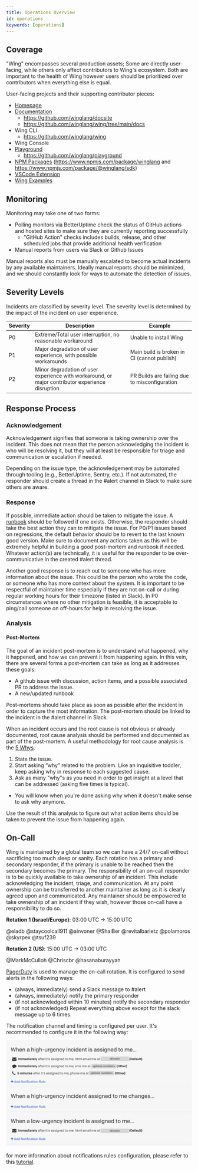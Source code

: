 ```yaml
---
title: Operations Overview
id: operations
keywords: [operations]
---
```


## Coverage

"Wing" encompasses several production assets; Some are directly user-facing, while others only affect contributors to Wing's ecosystem.
Both are important to the health of Wing however users should be prioritized over contributors when everything else is equal.

User-facing projects and their supporting contributor pieces:

- [Homepage](https://winglang.io)
- [Documentation](https://docs.winglang.io)
  - https://github.com/winglang/docsite
  - https://github.com/winglang/wing/tree/main/docs
- Wing CLI
  - https://github.com/winglang/wing
- Wing Console
- [Playground](https://play.winglang.io)
  - https://github.com/winglang/playground
- [NPM Packages](https://www.npmjs.com/~monabot) (https://www.npmjs.com/package/winglang and https://www.npmjs.com/package/@winglang/sdk)
- [VSCode Extension](https://marketplace.visualstudio.com/items?itemName=Monada.vscode-wing)
- [Wing Examples](https://github.com/winglang/examples)

## Monitoring

Monitoring may take one of two forms:

- Polling monitors via BetterUptime check the status of GitHub actions and hosted sites to make sure they are currently reporting successfully
  - "GitHub Action" checks includes builds, release, and other scheduled jobs that provide additional health verification
- Manual reports from users via Slack or Github Issues

Manual reports also must be manually escalated to become actual incidents by any available maintainers.
Ideally manual reports should be minimized, and we should constantly look for ways to automate the detection of issues.

## Severity Levels

Incidents are classified by severity level.
The severity level is determined by the impact of the incident on user experience.

| Severity | Description                                                                                      | Example                                       |
| -------- | ------------------------------------------------------------------------------------------------ | --------------------------------------------- |
| P0       | Extreme/Total user interruption, no reasonable workaround                                        | Unable to install Wing                        |
| P1       | Major degradation of user experience, with possible workarounds                                  | Main build is broken in CI (cannot publish)   |
| P2       | Minor degradation of user experience with workaround, or major contributor experience disruption | PR Builds are failing due to misconfiguration |

## Response Process

### Acknowledgement

Acknowledgement signifies that someone is taking ownership over the incident.
This does not mean that the person acknowledging the incident is who will be resolving it, but they will at least be responsible for triage and communication or escalation if needed.

Depending on the issue type, the acknowledgement may be automated through tooling (e.g., BetterUptime, Sentry, etc.).
If not automated, the responder should create a thread in the #alert channel in Slack to make sure others are aware.

### Response

If possible, immediate action should be taken to mitigate the issue.
A [runbook](./10-runbooks/) should be followed if one exists.
Otherwise, the responder should take the best action they can to mitigate the issue.
For P0/P1 issues based on regressions, the default behavior should be to revert to the last known good version.
Make sure to document any actions taken as this will be extremely helpful in building a good post-mortem and runbook if needed.
Whatever action(s) are technically, it is useful for the responder to be over-communicative in the created #alert thread.

Another good response is to reach out to someone who has more information about the issue.
This could be the person who wrote the code, or someone who has more context about the system.
It is important to be respectful of maintainer time especially if they are not on-call or during regular working hours for their timezone (listed in Slack).
In P0 circumstances where no other mitigation is feasible, it is acceptable to ping/call someone on off-hours for help in resolving the issue.

### Analysis

#### Post-Mortem

The goal of an incident post-mortem is to understand what happened, why it happened, and how we can prevent it from happening again.
In this vein, there are several forms a post-mortem can take as long as it addresses these goals:

- A github issue with discussion, action items, and a possible associated PR to address the issue.
- A new/updated runbook

Post-mortems should take place as soon as possible after the incident in order to capture the most information.
The post-mortem should be linked to the incident in the #alert channel in Slack.

When an incident occurs and the root cause is not obvious or already documented, root cause analysis should be performed and documented as part of the post-mortem.
A useful methodology for root cause analysis is the [5 Whys](https://en.wikipedia.org/wiki/5_Whys).

1. State the issue.
2. Start asking “why” related to the problem. Like an inquisitive toddler, keep asking why in response to each suggested cause.
3. Ask as many "why"s as you need in order to get insight at a level that can be addressed (asking five times is typical).

- You will know when you're done asking why when it doesn't make sense to ask why anymore.

Use the result of this analysis to figure out what action items should be taken to prevent the issue from happening again.

## On-Call

Wing is maintained by a global team so we can have a 24/7 on-call without sacrificing too much sleep or sanity.
Each rotation has a primary and secondary responder, if the primary is unable to be reached then the secondary becomes the primary.
The responsibility of an on-call responder is to be quickly available to take ownership of an incident.
This include acknowledging the incident, triage, and communication.
At any point ownership can be transferred to another maintainer as long as it is clearly agreed upon and communicated.
Any maintainer should be empowered to take ownership of an incident if they wish, however those on-call have a responsibility to do so.

**Rotation 1 (Israel/Europe)**: 03:00 UTC -> 15:00 UTC

@eladb
@staycoolcall911
@ainvoner
@ShaiBer
@revitalbarletz
@polamoros
@skyrpex
@tsuf239

**Rotation 2 (US)**: 15:00 UTC -> 03:00 UTC

@MarkMcCulloh
@Chriscbr
@hasanaburayyan

[PagerDuty](https://www.pagerduty.com/) is used to manage the on-call rotation. It is configured to send alerts in the following ways:

- (always, immediately) send a Slack message to #alert
- (always, immediately) notify the primary responder
- (if not acknowledged within 10 minutes) notify the secondary responder
- (if not acknowledged) Repeat everything above except for the slack message up to 6 times.

The notification channel and timing is configured per user. It's recommended to configure it in the following way:

![](./notification-configuration.png)

for more information about notifications rules configuration, please refer to this [tutorial](https://support.pagerduty.com/docs/user-profile#notification-rules).
